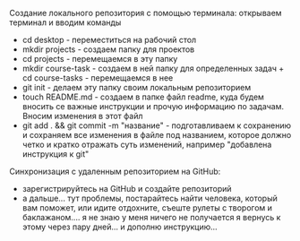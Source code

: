 Cоздание локального репозитория с помощью терминала: открываем терминал и вводим команды
- cd desktop - переместиться на рабочий стол
- mkdir projects - создаем папку для проектов
- cd projects - перемещаемся в эту папку
- mkdir course-task - создаем в ней папку для определенных задач + сd course-tasks - перемещаемся в нее
- git init - делаем эту папку своим локальным репозиторием
- touch README.md - создаем в папке файл readme, куда будем вносить се важные инструкции и прочую информацию по задачам. Вносим изменения в этот файл
- git add . && git commit -m "название" - подготавливаем к сохранению и сохраняем все изменения в файле под названием, которое должно четко и кратко отражать суть изменений, например "добавлена инструкция к git"

Синхронизация с удаленным репозиторием на GitHub:
- зарегистрируйтесь на GitHub и создайте репозиторий
- а дальше... тут проблемы, постарайтесь найти человека, который вам поможет, или идите отдохните, съеште рулеты с творогом и баклажаном.... я не знаю у меня ничего не получается я вернусь к этому через пару дней... и дополню инструкцию...


